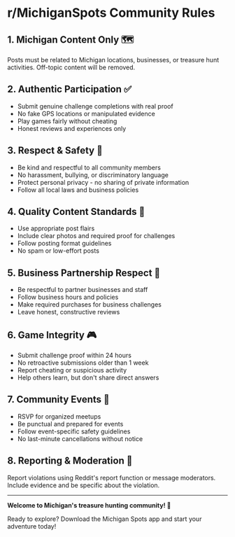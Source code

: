 # r/MichiganSpots Community Rules

## 1. Michigan Content Only 🗺️
Posts must be related to Michigan locations, businesses, or treasure hunt activities. Off-topic content will be removed.

## 2. Authentic Participation ✅
- Submit genuine challenge completions with real proof
- No fake GPS locations or manipulated evidence  
- Play games fairly without cheating
- Honest reviews and experiences only

## 3. Respect & Safety 🤝
- Be kind and respectful to all community members
- No harassment, bullying, or discriminatory language
- Protect personal privacy - no sharing of private information
- Follow all local laws and business policies

## 4. Quality Content Standards 📸
- Use appropriate post flairs
- Include clear photos and required proof for challenges
- Follow posting format guidelines
- No spam or low-effort posts

## 5. Business Partnership Respect 🏪
- Be respectful to partner businesses and staff
- Follow business hours and policies
- Make required purchases for business challenges
- Leave honest, constructive reviews

## 6. Game Integrity 🎮
- Submit challenge proof within 24 hours
- No retroactive submissions older than 1 week
- Report cheating or suspicious activity
- Help others learn, but don't share direct answers

## 7. Community Events 🎉
- RSVP for organized meetups
- Be punctual and prepared for events
- Follow event-specific safety guidelines
- No last-minute cancellations without notice

## 8. Reporting & Moderation 🚨
Report violations using Reddit's report function or message moderators. Include evidence and be specific about the violation.

---

**Welcome to Michigan's treasure hunting community! 🎯**

Ready to explore? Download the Michigan Spots app and start your adventure today!
